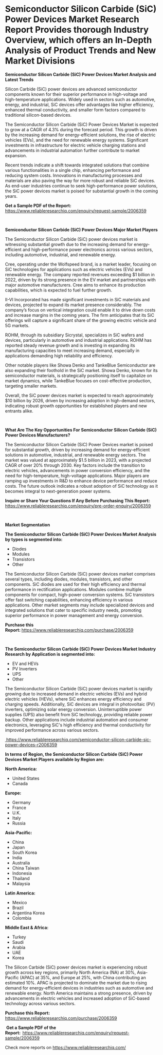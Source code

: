 <p><h1>Semiconductor Silicon Carbide (SiC) Power Devices Market Research Report Provides thorough Industry Overview, which offers an In-Depth Analysis of Product Trends and New Market Divisions</h1></p><p><strong>Semiconductor Silicon Carbide (SiC) Power Devices Market Analysis and Latest Trends</strong></p>
<p><p>Silicon Carbide (SiC) power devices are advanced semiconductor components known for their superior performance in high-voltage and high-temperature applications. Widely used in sectors such as automotive, energy, and industrial, SiC devices offer advantages like higher efficiency, enhanced thermal conductivity, and smaller form factors compared to traditional silicon-based devices. </p><p>The Semiconductor Silicon Carbide (SiC) Power Devices Market is expected to grow at a CAGR of 4.3% during the forecast period. This growth is driven by the increasing demand for energy-efficient solutions, the rise of electric vehicles (EVs), and the need for renewable energy systems. Significant investments in infrastructure for electric vehicle charging stations and advancements in industrial automation further contribute to market expansion. </p><p>Recent trends indicate a shift towards integrated solutions that combine various functionalities in a single chip, enhancing performance and reducing system costs. Innovations in manufacturing processes and materials are also paving the way for more robust and reliable SiC devices. As end-user industries continue to seek high-performance power solutions, the SiC power devices market is poised for substantial growth in the coming years.</p></p>
<p><strong>Get a Sample PDF of the Report:&nbsp;</strong> <a href="https://www.reliableresearchiq.com/enquiry/request-sample/2006359?utm_campaign=2267&utm_medium=2&utm_source=Github&utm_content=ia&utm_term=13022025&utm_id=semiconductor-silicon-carbide-sic-power-devices">https://www.reliableresearchiq.com/enquiry/request-sample/2006359</a></p>
<p>&nbsp;</p>
<p><strong>Semiconductor Silicon Carbide (SiC) Power Devices Major Market Players</strong></p>
<p><p>The Semiconductor Silicon Carbide (SiC) power devices market is witnessing substantial growth due to the increasing demand for energy-efficient and high-performance power electronics across various sectors, including automotive, industrial, and renewable energy.</p><p>Cree, operating under the Wolfspeed brand, is a market leader, focusing on SiC technologies for applications such as electric vehicles (EVs) and renewable energy. The company reported revenues exceeding $1 billion in 2022, driven by its strong presence in the EV market and partnerships with major automotive manufacturers. Cree aims to enhance its production capabilities, which is expected to fuel further growth.</p><p>II-VI Incorporated has made significant investments in SiC materials and devices, projected to expand its market presence considerably. The company’s focus on vertical integration could enable it to drive down costs and increase margins in the coming years. The firm anticipates that its SiC offerings will capture a significant share of the growing electric vehicle and 5G markets.</p><p>ROHM, through its subsidiary Sicrystal, specializes in SiC wafers and devices, particularly in automotive and industrial applications. ROHM has reported steady revenue growth and is investing in expanding its manufacturing capacities to meet increasing demand, especially in applications demanding high reliability and efficiency.</p><p>Other notable players like Showa Denko and TankeBlue Semiconductor are also expanding their foothold in the SiC market. Showa Denko, known for its semiconductor materials, is strategically positioning itself to capitalize on market dynamics, while TankeBlue focuses on cost-effective production, targeting smaller markets.</p><p>Overall, the SiC power devices market is expected to reach approximately $10 billion by 2026, driven by increasing adoption in high-demand sectors, indicating robust growth opportunities for established players and new entrants alike.</p></p>
<p>&nbsp;</p>
<p><strong>What Are The Key Opportunities For Semiconductor Silicon Carbide (SiC) Power Devices Manufacturers?</strong></p>
<p><p>The Semiconductor Silicon Carbide (SiC) Power Devices market is poised for substantial growth, driven by increasing demand for energy-efficient solutions in automotive, industrial, and renewable energy sectors. The market was valued at approximately $1.5 billion in 2023, with a projected CAGR of over 20% through 2030. Key factors include the transition to electric vehicles, advancements in power conversion efficiency, and the need for high-temperature, high-voltage applications. Major players are ramping up investments in R&D to enhance device performance and reduce costs. The future outlook indicates a robust adoption of SiC technology as it becomes integral to next-generation power systems.</p></p>
<p><strong>Inquire or Share Your Questions If Any Before Purchasing This Report:</strong> <a href="https://www.reliableresearchiq.com/enquiry/pre-order-enquiry/2006359?utm_campaign=2267&utm_medium=2&utm_source=Github&utm_content=ia&utm_term=13022025&utm_id=semiconductor-silicon-carbide-sic-power-devices">https://www.reliableresearchiq.com/enquiry/pre-order-enquiry/2006359</a></p>
<p>&nbsp;</p>
<p><strong>Market Segmentation</strong></p>
<p><strong>The Semiconductor Silicon Carbide (SiC) Power Devices Market Analysis by types is segmented into:</strong></p>
<p><ul><li>Diodes</li><li>Modules</li><li>Transistors</li><li>Other</li></ul></p>
<p><p>The Semiconductor Silicon Carbide (SiC) power devices market comprises several types, including diodes, modules, transistors, and other components. SiC diodes are used for their high efficiency and thermal performance in rectification applications. Modules combine multiple components for compact, high-power conversion systems. SiC transistors offer fast switching capabilities, enhancing efficiency in various applications. Other market segments may include specialized devices and integrated solutions that cater to specific industry needs, promoting superior performance in power management and energy conversion.</p></p>
<p><strong>Purchase this Report:&nbsp;</strong><a href="https://www.reliableresearchiq.com/purchase/2006359?utm_campaign=2267&utm_medium=2&utm_source=Github&utm_content=ia&utm_term=13022025&utm_id=semiconductor-silicon-carbide-sic-power-devices">https://www.reliableresearchiq.com/purchase/2006359</a></p>
<p>&nbsp;</p>
<p><strong>The Semiconductor Silicon Carbide (SiC) Power Devices Market Industry Research by Application is segmented into:</strong></p>
<p><ul><li>EV and HEVs</li><li>PV Inverters</li><li>UPS</li><li>Other</li></ul></p>
<p><p>The Semiconductor Silicon Carbide (SiC) power devices market is rapidly growing due to increased demand in electric vehicles (EVs) and hybrid electric vehicles (HEVs), where SiC enhances energy efficiency and charging speeds. Additionally, SiC devices are integral in photovoltaic (PV) inverters, optimizing solar energy conversion. Uninterruptible power supplies (UPS) also benefit from SiC technology, providing reliable power backup. Other applications include industrial automation and consumer electronics, leveraging SiC's high efficiency and thermal conductivity for improved performance across various sectors.</p></p>
<p><a href="https://www.reliableresearchiq.com/semiconductor-silicon-carbide-sic-power-devices-r2006359?utm_campaign=2267&utm_medium=2&utm_source=Github&utm_content=ia&utm_term=13022025&utm_id=semiconductor-silicon-carbide-sic-power-devices">&nbsp;https://www.reliableresearchiq.com/semiconductor-silicon-carbide-sic-power-devices-r2006359</a></p>
<p><strong>In terms of Region, the Semiconductor Silicon Carbide (SiC) Power Devices Market Players available by Region are:</strong></p>
<p>
    <p> <strong> North America: </strong>
        <ul>
            <li>United States</li>
            <li>Canada</li>
        </ul>
        </p> 
    <p> <strong> Europe: </strong>
        <ul>
            <li>Germany</li>
            <li>France</li>
            <li>U.K.</li>
            <li>Italy</li>
            <li>Russia</li>
        </ul>
        </p> 
    <p> <strong> Asia-Pacific: </strong>
        <ul>
            <li>China</li>
            <li>Japan</li>
            <li>South Korea</li>
            <li>India</li>
            <li>Australia</li>
            <li>China Taiwan</li>
            <li>Indonesia</li>
            <li>Thailand</li>
            <li>Malaysia</li>
        </ul>
        </p> 
    <p> <strong> Latin America: </strong>
        <ul>
            <li>Mexico</li>
            <li>Brazil</li>
            <li>Argentina Korea</li>
            <li>Colombia</li>
        </ul>
        </p> 
    <p> <strong> Middle East & Africa: </strong>
        <ul>
            <li>Turkey</li>
            <li>Saudi</li>
            <li>Arabia</li>
            <li>UAE</li>
            <li>Korea</li>
        </ul>
    </p>
    </p>
<p><p>The Silicon Carbide (SiC) power devices market is experiencing robust growth across key regions, primarily North America (NA) at 30%, Asia-Pacific (APAC) at 35%, and Europe at 25%, with China contributing an estimated 10%. APAC is projected to dominate the market due to rising demand for energy-efficient devices in industries such as automotive and renewable energy. North America maintains a strong presence, driven by advancements in electric vehicles and increased adoption of SiC-based technology across various sectors.</p></p>
<p><strong>Purchase this Report: </strong><a href="https://www.reliableresearchiq.com/purchase/2006359?utm_campaign=2267&utm_medium=2&utm_source=Github&utm_content=ia&utm_term=13022025&utm_id=semiconductor-silicon-carbide-sic-power-devices">https://www.reliableresearchiq.com/purchase/2006359</a></p>
<p>&nbsp;<strong>Get a Sample PDF of the Report:&nbsp;&nbsp;</strong><a href="https://www.reliableresearchiq.com/enquiry/request-sample/2006359?utm_campaign=2267&utm_medium=2&utm_source=Github&utm_content=ia&utm_term=13022025&utm_id=semiconductor-silicon-carbide-sic-power-devices">https://www.reliableresearchiq.com/enquiry/request-sample/2006359</a></p>
<p><strong></strong></p>
<p>Check more reports on <a href="https://www.reliableresearchiq.com/?utm_campaign=2267&utm_medium=2&utm_source=Github&utm_content=ia&utm_term=13022025&utm_id=semiconductor-silicon-carbide-sic-power-devices">https://www.reliableresearchiq.com/</a></p>